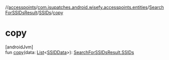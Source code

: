 //[accesspoints](../../../../index.md)/[com.isupatches.android.wisefy.accesspoints.entities](../../index.md)/[SearchForSSIDsResult](../index.md)/[SSIDs](index.md)/[copy](copy.md)

# copy

[androidJvm]\
fun [copy](copy.md)(data: [List](https://kotlinlang.org/api/latest/jvm/stdlib/kotlin.collections/-list/index.html)&lt;[SSIDData](../../-s-s-i-d-data/index.md)&gt;): [SearchForSSIDsResult.SSIDs](index.md)
